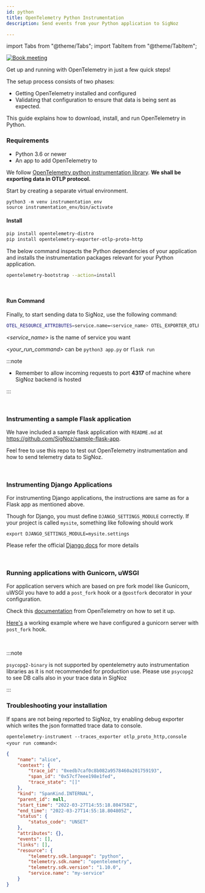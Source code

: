 ```yaml
---
id: python
title: OpenTelemetry Python Instrumentation
description: Send events from your Python application to SigNoz

---
```


import Tabs from "@theme/Tabs";
import TabItem from "@theme/TabItem";

<p align="center">

[![Book meeting](/img/docs/ZoomCTA1.png)](https://calendly.com/pranay-signoz/instrumentation-office-hrs)

</p>


Get up and running with OpenTelemetry in just a few quick steps! 

The setup process consists of two phases:
- Getting OpenTelemetry installed and configured
- Validating that configuration to ensure that data is being sent as expected. 

This guide explains how to download, install, and run OpenTelemetry in Python.

### Requirements

- Python 3.6 or newer
- An app to add OpenTelemetry to

We follow [OpenTelemetry python instrumentation library](https://github.com/open-telemetry/opentelemetry-python). **We shall be exporting data in OTLP protocol.**

Start by creating a separate virtual environment.

```
python3 -m venv instrumentation_env
source instrumentation_env/bin/activate
```

#### Install

```bash
pip install opentelemetry-distro
pip install opentelemetry-exporter-otlp-proto-http
```


The below command inspects the Python dependencies of your application and installs the instrumentation packages relevant for your Python application.

```bash
opentelemetry-bootstrap --action=install
```


<p>&nbsp;</p>

#### Run Command

<!-- <Tabs
  defaultValue="self-hosted"
  groupId="hosting-options"
  values={[
    { label: "Self Hosted", value: "self-hosted" },
    { label: "Cloud", value: "cloud" },
  ]}
>
<TabItem value="self-hosted"> -->

Finally, to start sending data to SigNoz, use the following command:

```bash
OTEL_RESOURCE_ATTRIBUTES=service.name=<service_name> OTEL_EXPORTER_OTLP_ENDPOINT="http://<IP of SigNoz Backend>:4317"  opentelemetry-instrument --traces_exporter otlp_proto_http <your run command>
```

_<service_name>_ is the name of service you want

_<your_run_command>_ can be `python3 app.py` or `flask run`


:::note

- Remember to allow incoming requests to port **4317** of machine where SigNoz backend is hosted

:::

<!-- </TabItem> -->
<!-- <TabItem value="cloud">

```bash
OTEL_RESOURCE_ATTRIBUTES=service.name=<service_name> OTEL_EXPORTER_OTLP_ENDPOINT="ingest.signoz.io:443" OTEL_EXPORTER_OTLP_HEADERS="signoz-access-token=<access_token>" opentelemetry-instrument <your_run_command>
```

_<service_name>_ is the name of service you want

_<your_run_command>_ can be `python3 app.py` or `flask run`

_<access_token>_ can be found in your settings page as shown in below image

![access_token_settings_page](../../static/img/access_token_settings_page.png)

:::caution

- If _opentelemetry-instrument_ command is not found then use full path of executable. In ubuntu it is at _/home/ubuntu/.local/bin/opentelemetry-instrument_

:::

</TabItem>

</Tabs> -->

<p>&nbsp;</p>

### Instrumenting a sample Flask application

We have included a sample flask application with `README.md` at https://github.com/SigNoz/sample-flask-app.

Feel free to use this repo to test out OpenTelemetry instrumentation and how to send telemetry data to SigNoz.

<p>&nbsp;</p>

### Instrumenting Django Applications

For instrumenting Django applications, the instructions are same as for a Flask app as mentioned above. 

Though for Django, you must define `DJANGO_SETTINGS_MODULE` correctly. If your project is called `mysite`, something like following should work

```
export DJANGO_SETTINGS_MODULE=mysite.settings
```

Please refer the official [Django docs](https://docs.djangoproject.com/en/1.10/topics/settings/#designating-the-settings) for more details

<p>&nbsp;</p>

### Running applications with Gunicorn, uWSGI

For application servers which are based on pre fork model like Gunicorn, uWSGI you have to add a `post_fork` hook or a `@postfork` decorator in your configuration.

Check this [documentation](https://opentelemetry-python.readthedocs.io/en/latest/examples/fork-process-model/README.html) from OpenTelemetry on how to set it up.

[Here's](https://github.com/SigNoz/opentelemetry-python/tree/main/docs/examples/fork-process-model) a working example where we have configured a gunicorn server with `post_fork` hook.
  
<p>&nbsp;</p>

:::note

`psycopg2-binary` is not supported by opentelemetry auto instrumentation libraries as it is not recommended for production use. Please use `psycopg2` to see DB calls also in your trace data in SigNoz

:::


### Troubleshooting your installation

If spans are not being reported to SigNoz, try enabling debug exporter which writes the json formatted trace data to console.

`opentelemetry-instrument --traces_exporter otlp_proto_http,console <your run command>`:

```json
{
    "name": "alice",
    "context": {
        "trace_id": "0xedb7caf0c8b082a9578460a201759193",
        "span_id": "0x57cf7eee198e1fed",
        "trace_state": "[]"
    },
    "kind": "SpanKind.INTERNAL",
    "parent_id": null,
    "start_time": "2022-03-27T14:55:18.804758Z",
    "end_time": "2022-03-27T14:55:18.804805Z",
    "status": {
        "status_code": "UNSET"
    },
    "attributes": {},
    "events": [],
    "links": [],
    "resource": {
        "telemetry.sdk.language": "python",
        "telemetry.sdk.name": "opentelemetry",
        "telemetry.sdk.version": "1.10.0",
        "service.name": "my-service"
    }
}
```

<p>&nbsp;</p>
